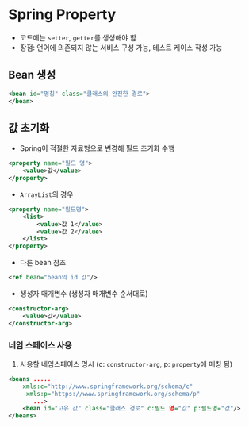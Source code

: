 # Spring Property

* 코드에는 `setter`, `getter`를 생성해야 함
* 장점: 언어에 의존되지 않는 서비스 구성 가능, 테스트 케이스 작성 가능

## Bean 생성

```xml
<bean id="명칭" class="클래스의 완전한 경로">
</bean>
```



## 값 초기화

* Spring이 적절한 자료형으로 변경해 필드 초기화 수행

```xml
<property name="필드 명">
	<value>값</value>
</property>
```

* `ArrayList`의 경우

```xml
<property name="필드명">
	<list>
    	<value>값 1</value>
        <value>값 2</value>
    </list>
</property>
```

* 다른 bean 참조

```xml
<ref bean="bean의 id 값"/>
```

* 생성자 매개변수 (생성자 매개변수 순서대로)

```xml
<constructor-arg>
	<value>값</value>
</constructor-arg>
```



### 네임 스페이스 사용

1. 사용할 네임스페이스 명시 (c: `constructor-arg`, p: `property`에 매칭 됨)

```xml
<beans .....
	xmls:c="http://www.springframework.org/schema/c"
     xmls:p="https://www.springframework.org/schema/p"
       ...>
	<bean id="고유 값" class="클래스 경로" c:필드 명="값" p:필드명="값"/>
</beans>
```

